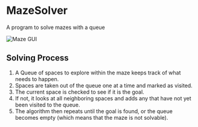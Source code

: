 # MazeSolver
A program to solve mazes with a queue

<img src="https://cloud.githubusercontent.com/assets/10458699/6612086/b3947534-c832-11e4-92ab-a823a69f1fed.PNG"
 alt="Maze GUI" title="mazegui" align="center" />

## Solving Process

1. A Queue of spaces to explore within the maze keeps track of what needs to happen.
2. Spaces are taken out of the queue one at a time and marked as visited.
3. The current space is checked to see if it is the goal.
4. If not, it looks at all neighboring spaces and adds any that have not yet been visited to the queue. 
5. The algorithm then repeats until the goal is found, or the queue becomes empty (which means that the maze is not solvable).
